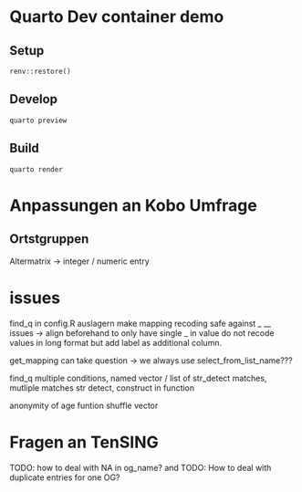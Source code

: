 # Quarto Dev container demo

## Setup

```
renv::restore()
```

## Develop

```
quarto preview
```

## Build

```
quarto render
```


# Anpassungen an Kobo Umfrage
## Ortstgruppen

Altermatrix -> integer / numeric entry

# issues
find_q in config.R auslagern 
make mapping recoding safe against _ __ issues -> align beforehand to only have single _ in value 
do not recode values in long format but add label as additional column. 

get_mapping can take question -> we always use select_from_list_name???

find_q multiple conditions, named vector / list of str_detect matches, mutliple matches str detect, construct in function

anonymity of age
funtion shuffle vector

# Fragen an TenSING

TODO: how to deal with NA in og_name? and TODO: How to deal with duplicate entries for one OG?
